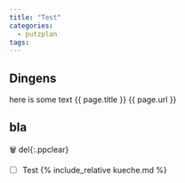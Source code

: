 ```yaml
---
title: "Test"
categories:
  - putzplan
tags:
---
```


## Dingens
<!--more-->
here is some text {{ page.title }} {{ page.url }}

## bla

🗑️ del{:.ppclear}
 - [ ] Test
{%  include_relative kueche.md %}


<!--stackedit_data:
eyJoaXN0b3J5IjpbMTg4NzIyODM0LDE4NTc0NDA0MTcsLTkzMj
AzMTE2MSwtMTQzNDk1ODAyMCwtMjA0Njk1OTY1NiwtMjAxNDQx
NTYyMiwtNjAxMzI2ODA4LC0xODI0NzA0NDYwLDEzNzk4MDQzMz
MsLTYwMzAyMjU3MSwtMTM1MDI2NDE5Niw2MTEwMTg5OTQsLTc3
MzY4MzM3MSwxODExNzQxMzgzXX0=
-->